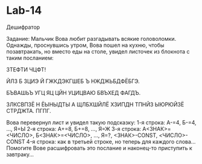# Lab-14
Дешифратор

Задание:
Мальчик Вова любит разгадывать всякие головоломки. Однажды, проснувшись утром, Вова пошел на кухню, чтобы позавтракать, но вместо еды на столе, увидел листочек из блокнота с таким посланием:

ЗТЕФТИ ЧЦФТ!

ЙЛЗ Б ЗЦИЭ Й ГЖКДЭКГШЕБ Ъ НЖДЖЬБДФЁБГЭ.

БЪВАШЬЪ УГЦ ЯЦ ЦЙН УЦИЦВАЮ БВЪХЕД ФАГДЪ.

ЗЛКСВПЗЁ Н ЁЫНЫДТЫ А ЩЛБХШЙЛЁ ХЗИПДН ТПНЙЗ ЫЮРЮЙЗЁ СТРДЖТА. ПГПГ.

Вова перевернул лист и увидел такую подсказку:
1-я строка: А-=4, Б-=4, …, Я=Ы
2-я строка: А+=8, Б+=8, …, Я=Ж
3-я строка: А<ЗНАК>=<ЧИСЛО>, Б<ЗНАК>=<ЧИСЛО>, …, Я=?, <ЗНАК>-CONST, <ЧИСЛО>-CONST
4-я строка: как в третьей строке, но теперь для каждого слова…
Помогите Вове расшифровать это послание и наконец-то приступить к завтраку…

